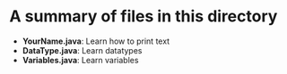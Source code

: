 # A summary of files in this directory

- **YourName.java**: Learn how to print text
- **DataType.java**: Learn datatypes
- **Variables.java**: Learn variables
